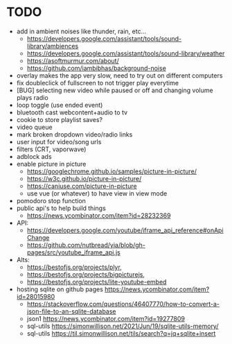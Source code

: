 # TODO

- add in ambient noises like thunder, rain, etc...
    - https://developers.google.com/assistant/tools/sound-library/ambiences
    - https://developers.google.com/assistant/tools/sound-library/weather
    - https://asoftmurmur.com/about/
    - https://github.com/iambibhas/background-noise
- overlay makes the app very slow, need to try out on different computers
- fix doubleclick of fullscreen to not trigger play everytime
- [BUG] selecting new video while paused or off and changing volume plays radio
- loop toggle (use ended event)
- bluetooth cast webcontent+audio to tv
- cookie to store playlist saves?
- video queue
- mark broken dropdown video/radio links 
- user input for video/song urls
- filters (CRT, vaporwave)
- adblock ads
- enable picture in picture
    - https://googlechrome.github.io/samples/picture-in-picture/
    - https://w3c.github.io/picture-in-picture/
    - https://caniuse.com/picture-in-picture
    - use vue (or whatever) to have view in view mode
- pomodoro stop function
- public api's to help build things 
    - https://news.ycombinator.com/item?id=28232369
- API: 
    - https://developers.google.com/youtube/iframe_api_reference#onApiChange
    - https://github.com/nutbread/yia/blob/gh-pages/src/youtube_iframe_api.js
- Alts: 
    - https://bestofjs.org/projects/plyr, 
    - https://bestofjs.org/projects/bigpicturejs, 
    - https://bestofjs.org/projects/lite-youtube-embed
- hosting sqlite on github pages https://news.ycombinator.com/item?id=28015980 
    - https://stackoverflow.com/questions/46407770/how-to-convert-a-json-file-to-an-sqlite-database
    - json1 https://news.ycombinator.com/item?id=19277809
    - sql-utils https://simonwillison.net/2021/Jun/19/sqlite-utils-memory/ 
    - sql-utils https://til.simonwillison.net/tils/search?q=jq+sqlite+insert

